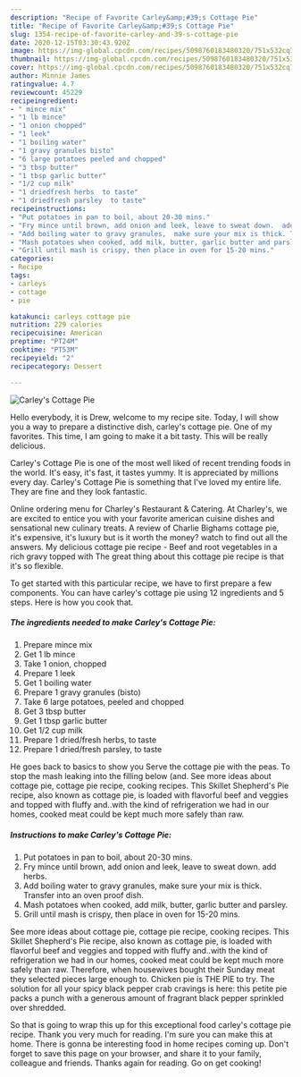 ```yaml
---
description: "Recipe of Favorite Carley&amp;#39;s Cottage Pie"
title: "Recipe of Favorite Carley&amp;#39;s Cottage Pie"
slug: 1354-recipe-of-favorite-carley-and-39-s-cottage-pie
date: 2020-12-15T03:30:43.920Z
image: https://img-global.cpcdn.com/recipes/5098760183480320/751x532cq70/carleys-cottage-pie-recipe-main-photo.jpg
thumbnail: https://img-global.cpcdn.com/recipes/5098760183480320/751x532cq70/carleys-cottage-pie-recipe-main-photo.jpg
cover: https://img-global.cpcdn.com/recipes/5098760183480320/751x532cq70/carleys-cottage-pie-recipe-main-photo.jpg
author: Minnie James
ratingvalue: 4.7
reviewcount: 45229
recipeingredient:
- " mince mix"
- "1 lb mince"
- "1 onion chopped"
- "1 leek"
- "1 boiling water"
- "1 gravy granules bisto"
- "6 large potatoes peeled and chopped"
- "3 tbsp butter"
- "1 tbsp garlic butter"
- "1/2 cup milk"
- "1 driedfresh herbs  to taste"
- "1 driedfresh parsley  to taste"
recipeinstructions:
- "Put potatoes in pan to boil, about 20-30 mins."
- "Fry mince until brown, add onion and leek, leave to sweat down.  add herbs."
- "Add boiling water to gravy granules,  make sure your mix is thick. Transfer into an oven proof dish."
- "Mash potatoes when cooked, add milk, butter, garlic butter and parsley."
- "Grill until mash is crispy, then place in oven for 15-20 mins."
categories:
- Recipe
tags:
- carleys
- cottage
- pie

katakunci: carleys cottage pie 
nutrition: 229 calories
recipecuisine: American
preptime: "PT24M"
cooktime: "PT53M"
recipeyield: "2"
recipecategory: Dessert

---
```



![Carley&#39;s Cottage Pie](https://img-global.cpcdn.com/recipes/5098760183480320/751x532cq70/carleys-cottage-pie-recipe-main-photo.jpg)

Hello everybody, it is Drew, welcome to my recipe site. Today, I will show you a way to prepare a distinctive dish, carley&#39;s cottage pie. One of my favorites. This time, I am going to make it a bit tasty. This will be really delicious.

Carley&#39;s Cottage Pie is one of the most well liked of recent trending foods in the world. It's easy, it's fast, it tastes yummy. It is appreciated by millions every day. Carley&#39;s Cottage Pie is something that I've loved my entire life. They are fine and they look fantastic.

Online ordering menu for Charley&#39;s Restaurant &amp; Catering. At Charley&#39;s, we are excited to entice you with your favorite american cuisine dishes and sensational new culinary treats. A review of Charlie Bighams cottage pie, it&#39;s expensive, it&#39;s luxury but is it worth the money? watch to find out all the answers. My delicious cottage pie recipe - Beef and root vegetables in a rich gravy topped with The great thing about this cottage pie recipe is that it&#39;s so flexible.


To get started with this particular recipe, we have to first prepare a few components. You can have carley&#39;s cottage pie using 12 ingredients and 5 steps. Here is how you cook that.

<!--inarticleads1-->

##### The ingredients needed to make Carley&#39;s Cottage Pie:

1. Prepare  mince mix
1. Get 1 lb mince
1. Take 1 onion, chopped
1. Prepare 1 leek
1. Get 1 boiling water
1. Prepare 1 gravy granules (bisto)
1. Take 6 large potatoes, peeled and chopped
1. Get 3 tbsp butter
1. Get 1 tbsp garlic butter
1. Get 1/2 cup milk
1. Prepare 1 dried/fresh herbs,  to taste
1. Prepare 1 dried/fresh parsley,  to taste


He goes back to basics to show you Serve the cottage pie with the peas. To stop the mash leaking into the filling below (and. See more ideas about cottage pie, cottage pie recipe, cooking recipes. This Skillet Shepherd&#39;s Pie recipe, also known as cottage pie, is loaded with flavorful beef and veggies and topped with fluffy and..with the kind of refrigeration we had in our homes, cooked meat could be kept much more safely than raw. 

<!--inarticleads2-->

##### Instructions to make Carley&#39;s Cottage Pie:

1. Put potatoes in pan to boil, about 20-30 mins.
1. Fry mince until brown, add onion and leek, leave to sweat down.  add herbs.
1. Add boiling water to gravy granules,  make sure your mix is thick. Transfer into an oven proof dish.
1. Mash potatoes when cooked, add milk, butter, garlic butter and parsley.
1. Grill until mash is crispy, then place in oven for 15-20 mins.


See more ideas about cottage pie, cottage pie recipe, cooking recipes. This Skillet Shepherd&#39;s Pie recipe, also known as cottage pie, is loaded with flavorful beef and veggies and topped with fluffy and..with the kind of refrigeration we had in our homes, cooked meat could be kept much more safely than raw. Therefore, when housewives bought their Sunday meat they selected pieces large enough to. Chicken pie is THE PIE to try. The solution for all your spicy black pepper crab cravings is here: this petite pie packs a punch with a generous amount of fragrant black pepper sprinkled over shredded. 

So that is going to wrap this up for this exceptional food carley&#39;s cottage pie recipe. Thank you very much for reading. I'm sure you can make this at home. There is gonna be interesting food in home recipes coming up. Don't forget to save this page on your browser, and share it to your family, colleague and friends. Thanks again for reading. Go on get cooking!
